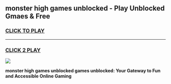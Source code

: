 
## monster high games unblocked - Play Unblocked Gmaes & Free
<h3>
<a href="https://premium.freeplayer.one?title=monster_high_games_unblocked&ref=19F">CLICK TO PLAY</a></h3>
<hr>

<h3>
<a href="https://premium.freeplayer.one?title=monster_high_games_unblocked&ref=19F">CLICK 2 PLAY</a>
  
</h3>

<a href="https://premium.freeplayer.one?title=monster_high_games_unblocked&ref=19F/"><img src="https://clearcache.store/games.png"></a>


**monster high games unblocked games unblocked: Your Gateway to Fun and Accessible Online Gaming**
